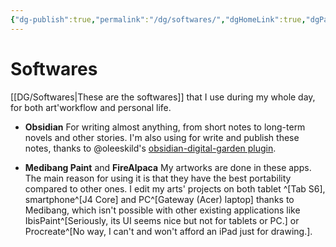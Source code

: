 ```yaml
---
{"dg-publish":true,"permalink":"/dg/softwares/","dgHomeLink":true,"dgPassFrontmatter":false}
---
```


# Softwares
[[DG/Softwares|These are the softwares]] that I use during my whole day, for both art'workflow and personal life.

- **Obsidian**
For writing almost anything, from short notes to long-term novels and other stories. I'm also using for write and publish these notes, thanks to @oleeskild's [obsidian-digital-garden plugin](https://github.com/oleeskild/Obsidian-Digital-Garden).

- **Medibang Paint** and **FireAlpaca**
My artworks are done in these apps. The main reason for using it is that they have the best portability compared to other ones.
I edit my arts' projects on both tablet ^[Tab S6], smartphone^[J4 Core] and PC^[Gateway (Acer) laptop] thanks to Medibang, which isn't possible with other existing applications like IbisPaint^[Seriously, its UI seems nice but not for tablets or PC.] or Procreate^[No way, I can't and won't afford an iPad just for drawing.].

